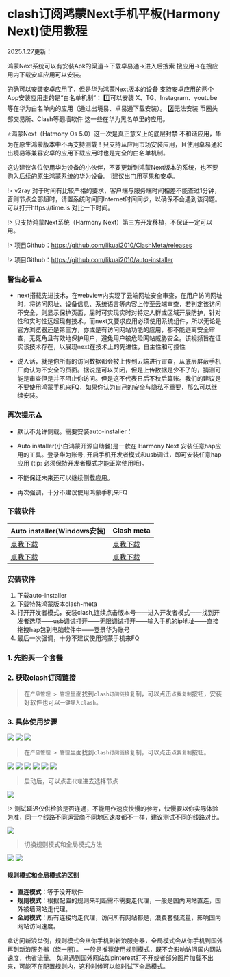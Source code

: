 # clash订阅鸿蒙Next手机平板(Harmony Next)使用教程


2025.1.27更新：

鸿蒙Next系统可以有安装Apk的渠道→下载卓易通→进入后搜索 搜应用→在搜应用内下载安卓应用可以安装。

的确可以安装安卓应用了，但是华为鸿蒙Next版本的设备 支持安卓应用的两个App安装应用走的是“白名单机制”：
1️⃣可以安装 X、TG、Instagram、youtube等在华为白名单内的应用（通过出境易、卓易通下载安装）。
2️⃣无法安装 币圈头部交易所、Clash等翻墙软件 这一些在华为黑名单里的应用。

⭐️鸿蒙Next（Hatmony Os 5.0）这一次是真正意义上的底层封禁 不和谐应用，华为在原生鸿蒙版本中不再支持测载！只支持从应用市场安装应用，且使用卓易通和出境易等兼容安卓的应用下载应用时也是完全的白名单机制。

这边建议各位使用华为设备的小伙伴，不要更新到鸿蒙Next版本的系统，也不要购入后续的原生鸿蒙系统的华为设备。
❕建议出门用苹果和安卓。



!> v2ray 对于时间有比较严格的要求，客户端与服务端时间相差不能查过1分钟，否则节点全部超时，请置系统时间同Internet时间同步，以确保不会遇到该问题。可以打开https://time.is 对比一下时间。

!> 只支持鸿蒙Next系统（Harmony Next）第三方开发移植，不保证一定可以用。

!> 项目Github：https://github.com/likuai2010/ClashMeta/releases

!> 项目Github：https://github.com/likuai2010/auto-installer

### 警告必看⚠️

- next搭载先进技术，在webview内实现了云端网址安全审查，在用户访问网址时，将访问网址、设备信息、系统语言等内容上传至云端审查，若判定该访问不安全，则显示保护页面，届时可实现实时对特定人群或区域开展防护，针对性和实时性远超现有技术。而next又要求应用必须使用系统组件，所以无论是官方浏览器还是第三方，亦或是有访问网站功能的应用，都不能逃离安全审查，无死角且有效地保护用户，避免用户被危险网站威胁安全。该视频旨在证实该技术存在，以展现next在技术上的先进性，自主性和可控性

- 说人话，就是你所有的访问数据都会被上传到云端进行审查，从底层屏蔽手机厂商认为不安全的页面。据说是可以关闭，但是上传数据是少不了的，猜测可能是审查但是并不阻止你访问。但是这不代表日后不秋后算账。我们的建议是不要使用鸿蒙手机来FQ，如果你认为自己的安全与隐私不重要，那么可以继续安装。

### 再次提示⚠️

- 默认不允许侧载。需要安装auto-installer：

- Auto installer(小白鸿蒙开源自助餐)是一款在 Harmony Next 安装任意hap应用的工具。登录华为账号, 开启手机开发者模式和usb调试，即可安装任意hap应用 (tip: 必须保持开发者模式才能正常使用哦)。

- 不能保证未来还可以继续侧载应用。

- 再次强调，十分不建议使用鸿蒙手机来FQ

### 下载软件

| Auto installer(Windows安装) | Clash meta |
| ------ | ------ |
| [点我下载](https://file.o4o.win/clash/harmony/AutoInstaller.Setup.1.2.0.exe) | [点我下载](https://file.o4o.win/clash/harmony/entry-default-signed.hap) |
| [点我下载](https://dl.fastconnect.cc/https://github.com/likuai2010/auto-installer/releases/download/1.2.0/AutoInstaller.Setup.1.2.0.exe) | [点我下载](https://fajskdasl.lanzouv.com/iXXJJ2gxejsd) |

### 安装软件

1. 下载auto-installer
2. 下载特殊鸿蒙版本clash-meta
3. 打开开发者模式，安装clash,连续点击版本号——进入开发者模式——找到开发者选项——usb调试打开——无限调试打开——输入手机的ip地址——直接拖拽hap包到电脑软件中——登录华为账号
4. 最后一次强调，十分不建议使用鸿蒙手机来FQ

### 1. 先购买一个套餐

### 2. 获取clash订阅链接
> 在`产品管理 > 管理`里面找到`clash订阅链接`复制，可以点击`点我复制`按钮，安装好软件也可以`一键导入clash`。

### 3. 具体使用步骤

![](/img/android/1.png)
![](/img/android/2.png)
![](/img/android/3.png)

> 在`产品管理 > 管理`里面找到`clash订阅链接`复制，可以点击`点我复制`按钮。

![](/img/android/41.png)
![](/img/android/5.png)
![](/img/android/6.png)
![](/img/android/7.png)
![](/img/android/8.png)
![](/img/android/9.png)

> 启动后，可以点击`代理`进去选择节点

![](/img/android/10.png)

!> 测试延迟仅供检验是否连通，不能用作速度快慢的参考，快慢要以你实际体验为准，同一个线路不同运营商不同地区速度都不一样，建议测试不同的线路对比。

![](/img/android/11.png)

> 切换规则模式和全局模式方法

![](/img/android/12.png)
![](/img/android/13.png)

#### 规则模式和全局模式的区别

- **直连模式**：等于没开软件
- **规则模式**：根据配置的规则来判断需不需要走代理，一般是国内网站直连，国外被墙网站走代理。
- **全局模式**：所有连接均走代理，访问所有网站都是，浪费套餐流量，影响国内网站访问速度。

拿访问新浪举例，规则模式会从你手机到新浪服务器，全局模式会从你手机到国外再到新浪服务器（绕一圈）。
一般是推荐使用规则模式，既不会影响访问国内网站速度，也省流量。
如果遇到国外网站如pinterest打不开或者部分图片加载不出来，可能不在配置规则内，这种时候可以临时试下全局模式。